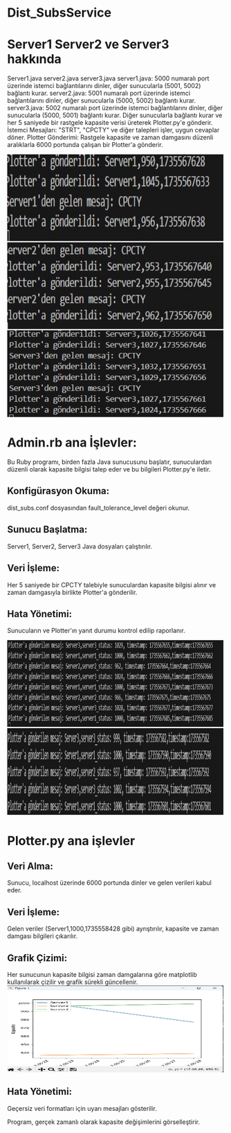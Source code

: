 # Dist_SubsService

# Server1 Server2 ve Server3 hakkında
Server1.java server2.java server3.java
server1.java: 5000 numaralı port üzerinde istemci bağlantılarını dinler, diğer sunucularla (5001, 5002) bağlantı kurar.
server2.java: 5001 numaralı port üzerinde istemci bağlantılarını dinler, diğer sunucularla (5000, 5002) bağlantı kurar.
server3.java: 5002 numaralı port üzerinde istemci bağlantılarını dinler, diğer sunucularla (5000, 5001) bağlantı kurar.
Diğer sunucularla bağlantı kurar ve her 5 saniyede bir rastgele kapasite verisi üreterek  Plotter.py'e gönderir.
İstemci Mesajları: "STRT", "CPCTY" ve diğer talepleri işler, uygun cevaplar döner.
Plotter Gönderimi: Rastgele kapasite ve zaman damgasını düzenli aralıklarla 6000 portunda çalışan bir Plotter'a gönderir.

<img src="image/4.jpg" width="500" height="200">
<img src="image/5.jpg" width="500" height="200">
<img src="image/6.jpg" width="500" height="200">




# Admin.rb ana İşlevler:


Bu Ruby programı, birden fazla Java sunucusunu başlatır, sunuculardan düzenli olarak kapasite bilgisi talep eder ve bu bilgileri Plotter.py'e iletir.

## Konfigürasyon Okuma: 
dist_subs.conf dosyasından fault_tolerance_level değeri okunur.
## Sunucu Başlatma: 
Server1, Server2, Server3 Java dosyaları çalıştırılır.
## Veri İşleme: 
Her 5 saniyede bir CPCTY talebiyle sunuculardan kapasite bilgisi alınır ve zaman damgasıyla birlikte Plotter'a gönderilir.
## Hata Yönetimi: 
Sunucuların ve Plotter'ın yanıt durumu kontrol edilip raporlanır.

<img src="image/1.jpg" width="500" height="200">
<img src="image/3.jpg" width="500" height="200">



# Plotter.py ana işlevler


## Veri Alma: 
Sunucu, localhost üzerinde 6000 portunda dinler ve gelen verileri kabul eder.
## Veri İşleme: 
Gelen veriler (Server1,1000,1735558428 gibi) ayrıştırılır, kapasite ve zaman damgası bilgileri çıkarılır.
## Grafik Çizimi: 
Her sunucunun kapasite bilgisi zaman damgalarına göre matplotlib kullanılarak çizilir ve grafik sürekli güncellenir.
<img src="image/2.jpg" width="500" height="200">
## Hata Yönetimi: 
Geçersiz veri formatları için uyarı mesajları gösterilir.

Program, gerçek zamanlı olarak kapasite değişimlerini görselleştirir.


















